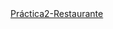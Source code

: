 <html lang="es">
<head>
    <meta charset="UTF-8">
    <meta name="viewport" content="width=device-width, initial-scale=1.0">
    <meta http-equiv="X-UA-Compatible" content="ie=edge">
    <title>Menu</title>
</head>
<body>
    <a href="Practica2-Restaurante/index.html">Práctica2-Restaurante</a>
</body>
</html>
